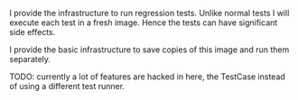 I provide the infrastructure to run regression tests. Unlike normal tests I will execute each test in a fresh image. Hence the tests can have significant side effects.

I provide the basic infrastructure to save copies of this image and run them separately.

TODO: currently a lot of features are hacked in here, the TestCase instead of using a different test runner.